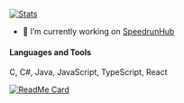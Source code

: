 
[![Stats](https://github-readme-stats.vercel.app/api?username=Asiern&show_icons=true&theme=dracula)](https://github.com/asiern)

- 🔭 I’m currently working on [SpeedrunHub](https://github.com/asiern/speedrunhub)

#### Languages and Tools

C, C#, Java, JavaScript, TypeScript, React

[![ReadMe Card](https://github-readme-stats.vercel.app/api/pin/?username=asiern&repo=speedrunhub&theme=dracula)](https://github.com/asiern/speedrunhub)
